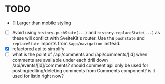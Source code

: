 # TODO

- [\] Larger than mobile styling
- [ ] Avoid using `history.pushState(...)` and `history.replaceState(...)` as these will conflict with SvelteKit's router. Use the `pushState` and `replaceState` imports from `$app/navigation` instead.
- [x] refactored api to simplify
- [ ] what is the point of /api/comments and /api/comments/[id] when comments are available under each drill down /api/events/[id]/comments? should comment api only be used for posting/editing/deleting comments from Comments component? is it used for listin right now?
